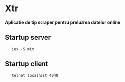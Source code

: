 # Xtr

**Aplicatie de tip scraper pentru preluarea datelor online**

## Startup server
```$xslt
   iex -S mix
```

## Startup client
```$xslt
   telnet localhost 4040
```

